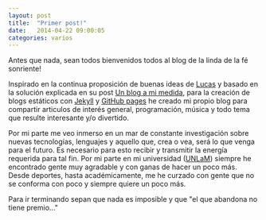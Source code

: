 ```yaml
---
layout: post
title:  "Primer post!"
date:   2014-04-22 09:00:05
categories: varios
---
```


<p>Antes que nada, sean todos <span class="italic">bienvenidos todos al blog de la linda de la fé sonriente</span>!</p>

<p>
	Inspirado en la continua proposición de buenas ideas de <a href="http://delucas.github.io/" target="_blank">Lucas</a> y basado en la solución explicada en su post <a href="http://delucas.github.io/un-blog-a-mi-medida/" target="_blank">Un blog a mi medida</a>, para la creación de blogs estáticos con <a href="http://jekyllrb.com/" target="_blank">Jekyll</a> y <a href="https://pages.github.com/" target="_blank">GitHub pages</a> he creado mi propio blog para compartir articulos de interés general, programación, música y todo tema que resulte interesante y/o divertido.
</p>
<p>
	Por mi parte me veo inmerso en un mar de constante investigación sobre nuevas tecnologías, lenguajes y aquello que, crea o vea, será lo que venga para el futuro. Es necesario para esto recibir y transmitir la energía requerida para tal fin. Por mi parte en mi universidad (<a href="http://www.unlam.edu.ar" target="_blank">UNLaM</a>) siempre he encontrado gente muy agradable y con ganas de hacer un poco más. Desde deportes, hasta académicamente, me he curzado con gente que no se conforma con poco y siempre quiere un poco más.
</p>	
<p>
	Para ir terminando sepan que nada es imposible y que <span class="italic">"el que abandona no tiene premio..."</span>
</p>